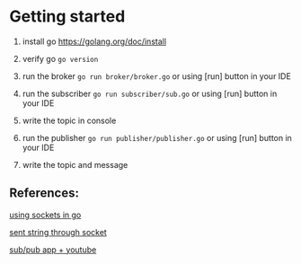 # Getting started

1) install go https://golang.org/doc/install

2) verify go `go version`

3) run the broker `go run broker/broker.go` or using [run] button in your IDE

4) run the subscriber `go run subscriber/sub.go` or using [run] button in your IDE

5) write the topic in console 

6) run the publisher `go run publisher/publisher.go` or using [run] button in your IDE

5) write the topic and message


## References:

[using sockets in go](https://alexeykalina.github.io/technologies/sockets-go.html)

[sent string through socket](https://github.com/Alice-Williams-Tech/go-sockets/tree/v0.1.0)

[sub/pub app + youtube](https://github.com/tabvn/golang-pubsub-youtube)